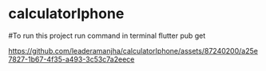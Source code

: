 # calculatorIphone
#To run this project run command in terminal flutter pub get


https://github.com/leaderamanjha/calculatorIphone/assets/87240200/a25e7827-1b67-4f35-a493-3c53c7a2eece

